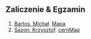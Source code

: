 ## Zaliczenie & Egzamin

1. [Bartos, Michał](https://github.com/toyorg/TI). [Mapa](https://toyorg.github.io/TI/mapa.html)
1. [Sazon, Krzysztof](https://github.com/ksazon/cernMap). [cernMap](https://ksazon.github.io/cernMap/)
